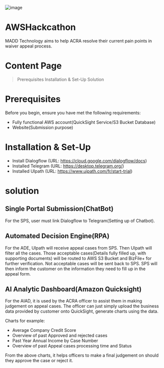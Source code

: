 ![image](https://user-images.githubusercontent.com/68961012/88884705-c06d2980-d269-11ea-9623-250678ee2120.png)

# AWSHackcathon 
MADD Technology aims to help ACRA resolve their current pain points in waiver appeal process. 

# Content Page 
> Prerequisites
> Installation & Set-Up
> Solution

# Prerequisites

Before you begin, ensure you have met the following requirements:

- Fully functional AWS account(QuickSight Service/S3 Bucket Database)
- Website(Submission purpose)

# Installation & Set-Up

- Install Dialogflow (URL: https://cloud.google.com/dialogflow/docs)
- Installed Telegram (URL: https://desktop.telegram.org/)
- Installed UIpath (URL: https://www.uipath.com/fr/start-trial)

# solution

## Single Portal Submission(ChatBot)

For the SPS, user must link Dialogflow to Telegram(Setting up of Chatbot).  


## Automated Decision Engine(RPA)

For the ADE, UIpath will receive appeal cases from SPS. Then UIpath will filter all the cases. Those acceptable cases(Details fully filled up, with supporting documents) will be routed to AWS S3 Bucket and BizFile+ for further verification. Not acceptable cases will be sent back to SPS. SPS will then inform the customer on the information they need to fill up in the appeal form. 

## AI Analytic Dashboard(Amazon Quicksight) 

For the AIAD, it is used by the ACRA officer to assist them in making judgement on appeal cases. The officer can just simply upload the business data provided by customer onto QuickSight, generate charts using the data. 

Charts for example: 

- Average Company Credit Score
- Overview of past Approved and rejected cases
- Past Year Annual Income  by Case Number
- Overview of past Appeal cases processing time and Status 

From the above charts, it helps officers to make a final judgement on should they approve the case or reject it. 
